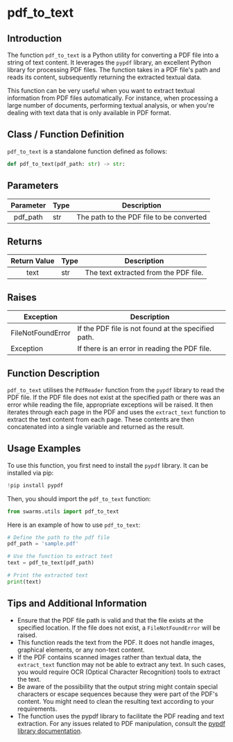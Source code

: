 # pdf_to_text

## Introduction
The function `pdf_to_text` is a Python utility for converting a PDF file into a string of text content. It leverages the `pypdf` library, an excellent Python library for processing PDF files. The function takes in a PDF file's path and reads its content, subsequently returning the extracted textual data.

This function can be very useful when you want to extract textual information from PDF files automatically. For instance, when processing a large number of documents, performing textual analysis, or when you're dealing with text data that is only available in PDF format.

## Class / Function Definition

`pdf_to_text` is a standalone function defined as follows:

```python
def pdf_to_text(pdf_path: str) -> str:
```

## Parameters

| Parameter   | Type  |  Description  | 
|:-:|---|---|
|    pdf_path   |   str |   The path to the PDF file to be converted  |

## Returns

| Return Value   | Type  |  Description  | 
|:-:|---|---|
|    text   |   str |   The text extracted from the PDF file.  |

## Raises

| Exception  |  Description  | 
|---|---|
|   FileNotFoundError  |  If the PDF file is not found at the specified path. |
|   Exception  |  If there is an error in reading the PDF file. |

## Function Description 

`pdf_to_text` utilises the `PdfReader` function from the `pypdf` library to read the PDF file. If the PDF file does not exist at the specified path or there was an error while reading the file, appropriate exceptions will be raised. It then iterates through each page in the PDF and uses the `extract_text` function to extract the text content from each page. These contents are then concatenated into a single variable and returned as the result.

## Usage Examples

To use this function, you first need to install the `pypdf` library. It can be installed via pip:

```python
!pip install pypdf
```

Then, you should import the `pdf_to_text` function:

```python
from swarms.utils import pdf_to_text
```

Here is an example of how to use `pdf_to_text`:

```python
# Define the path to the pdf file
pdf_path = 'sample.pdf'

# Use the function to extract text
text = pdf_to_text(pdf_path)

# Print the extracted text
print(text)
```

## Tips and Additional Information
- Ensure that the PDF file path is valid and that the file exists at the specified location. If the file does not exist, a `FileNotFoundError` will be raised.
- This function reads the text from the PDF. It does not handle images, graphical elements, or any non-text content.
- If the PDF contains scanned images rather than textual data, the `extract_text` function may not be able to extract any text. In such cases, you would require OCR (Optical Character Recognition) tools to extract the text. 
- Be aware of the possibility that the output string might contain special characters or escape sequences because they were part of the PDF's content. You might need to clean the resulting text according to your requirements.
- The function uses the pypdf library to facilitate the PDF reading and text extraction. For any issues related to PDF manipulation, consult the [pypdf library documentation](https://pypdf.readthedocs.io/en/stable/).
